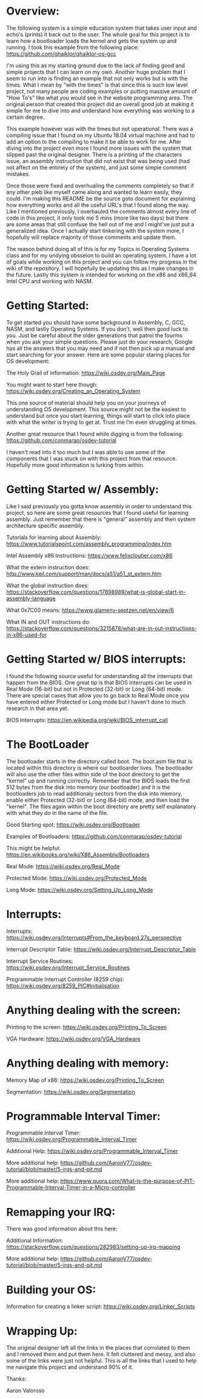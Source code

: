 # Overview:

The following system is a simple education system that takes user input and echo's (prints) it back out to the user. The whole goal for this project is to learn how a bootloader loads the kernel and gets the system up and running. I took this example from the following place: https://github.com/ghaiklor/ghaiklor-os-gcc

I'm using this as my starting ground due to the lack of finding good and simple projects that I can learn on my own. Another huge problem that I seem to run into is finding an example that not only works but is with the times. What I mean by "with the times" is that since this is such low level project, not many people are coding examples or putting massive amount of "How To's" like what you would see in the website programming area. The original person that created this project did an overall good job at making it simple for me to dive into and understand how everything was working to a certain degree. 

This example however was with the times but not operational. There was a compiling issue that I found on my Ubuntu 18.04 virtual machine and had to add an option to the compiling to make it be able to work for me. After diving into the project even more I found more issues with the system that slipped past the original designer. There is a printing of the characters issue, an assembly instruction that did not exist that was being used (had not affect on the entirety of the system), and just some simple comment mistakes.

Once those were fixed and overhualing the comments completely so that if any other pleb like myself came along and wanted to learn easily, they could. I'm making this README be the source goto document for explaining how everything works and all the useful URL's that I found along the way. Like I mentioned previously, I overhauled the comments almost every line of code in this project, it only took me 5 mins (more like two days) but there are some areas that still confuse the hell out of me and I might've just put a generalized idea. Once I actually start tinkering with the system more, I hopefully will replace majority of those comments and update them. 

The reason behind doing all of this is for my Topics in Operating Systems class and for my undying obsseion to build an operating system. I have a lot of goals while working on this project and you can follow my progress in the wiki of the repository. I will hopefully be updating this as I make changes in the future. Lastly this system is intended for working on the x86 and x86_64 Intel CPU and working with NASM. 


# Getting Started:

To get started you should have some background in Assembly, C, GCC, NASM, and lastly Operating Systems. If you don't, well then good luck to you. Just be careful about the older generations that patrol the fourms when you ask your simple questions. Please just do your research, Google has all the answers that you may need and if not then pick up a manual and start searching for your answer. Here are some popular staring places for OS development:

The Holy Grail of information: https://wiki.osdev.org/Main_Page

You might want to start here though: https://wiki.osdev.org/Creating_an_Operating_System

This one source of material should help you on your journeys of understanding OS development. This source might not be the easiest to understand but once you start learning, things will start to click into place with what the writer is trying to get at. Trust me I'm even struggling at times.

Another great resource that I found while digging is from the following: https://github.com/conmarap/osdev-tutorial

I haven't read into it too much but I was able to use some of the components that I was stuck on with this project from that resource. Hopefully more good information is lurking from within.


# Getting Started w/ Assembly:

Like I said previously you gotta know assembly in order to understand this project, so here are some great resources that I found useful for learning assembly. Just remember that there is "general" assembly and then system architecture specific assembly. 

Tutorials for learning about Assembly: https://www.tutorialspoint.com/assembly_programming/index.htm

Intel Assembly x86 Instructions: https://www.felixcloutier.com/x86

What the extern instruction does: http://www.keil.com/support/man/docs/a51/a51_st_extern.htm

What the global instruction does: https://stackoverflow.com/questions/17898989/what-is-global-start-in-assembly-language

What 0x7C00 means: https://www.glamenv-septzen.net/en/view/6

What IN and OUT instructions do: https://stackoverflow.com/questions/3215878/what-are-in-out-instructions-in-x86-used-for


# Getting Started w/ BIOS interrupts:

I found the following source useful for understanding all the interrupts that happen from the BIOS. One great tip is that BIOS interrupts can be used in Real Mode (16-bit) but not in Protected (32-bit) or Long (64-bit) mode. There are special cases that allow you to go back to Real Mode once you have entered either Protected or Long mode but I haven't done to much research in that area yet.

BIOS Interrupts: https://en.wikipedia.org/wiki/BIOS_interrupt_call


# The BootLoader

The bootloader starts in the directory called boot. The boot.asm file that is located within this directory is where our bootloarder lives. The bootloader will also use the other files within side of the boot directory to get the "kernel" up and running correctly. Remember that the BIOS loads the first 512 bytes from the disk into memory (our bootloader) and it is the bootloaders job to read additionaly sectors from the disk into memory, enable either Protected (32-bit) or Long (64-bit) mode, and then load the "kernel". The files again within the boot directory are pretty self explanatory with what they do in the name of the file.

Good Starting spot: https://wiki.osdev.org/Bootloader

Examples of Bootloaders: https://github.com/conmarap/osdev-tutorial

This might be helpful: https://en.wikibooks.org/wiki/X86_Assembly/Bootloaders

Real Mode: https://wiki.osdev.org/Real_Mode

Protected Mode: https://wiki.osdev.org/Protected_Mode

Long Mode: https://wiki.osdev.org/Setting_Up_Long_Mode


# Interrupts:

Interrupts: https://wiki.osdev.org/Interrupts#From_the_keyboard.27s_perspective

Interrupt Descriptor Table: https://wiki.osdev.org/Interrupt_Descriptor_Table

Interrupt Service Routines: https://wiki.osdev.org/Interrupt_Service_Routines

Programmable Interrupt Controller (8259 chip): https://wiki.osdev.org/8259_PIC#Initialisation


# Anything dealing with the screen:

Printing to the screen: https://wiki.osdev.org/Printing_To_Screen

VGA Hardware: https://wiki.osdev.org/VGA_Hardware


# Anything dealing with memory:

Memory Map of x86: https://wiki.osdev.org/Printing_To_Screen

Segmentation: https://wiki.osdev.org/Segmentation


# Programmable Interval Timer: 

Programmable Interval Timer: https://wiki.osdev.org/Programmable_Interval_Timer

Additional Help: https://wiki.osdev.org/Programmable_Interval_Timer

More additional help: https://github.com/AaronV77/osdev-tutorial/blob/master/5-irqs-and-pit.md

More additional help: https://www.quora.com/What-is-the-purpose-of-PIT-Programmable-Interval-Timer-in-a-Micro-controller


# Remapping your IRQ:

There was good information about this here:

Additional Information: https://stackoverflow.com/questions/282983/setting-up-irq-mapping

More additional help: https://github.com/AaronV77/osdev-tutorial/blob/master/5-irqs-and-pit.md

# Building your OS:

Information for creating a linker script: https://wiki.osdev.org/Linker_Scripts


# Wrapping Up:

The original designer left all the links in the places that corrolated to them and I removed them and put them here. It felt cluttered and messy, and also some of the links were just not helpful. This is all the links that I used to help me navigate this project and understand 90% of it. 


Thanks:

Aaron Valoroso